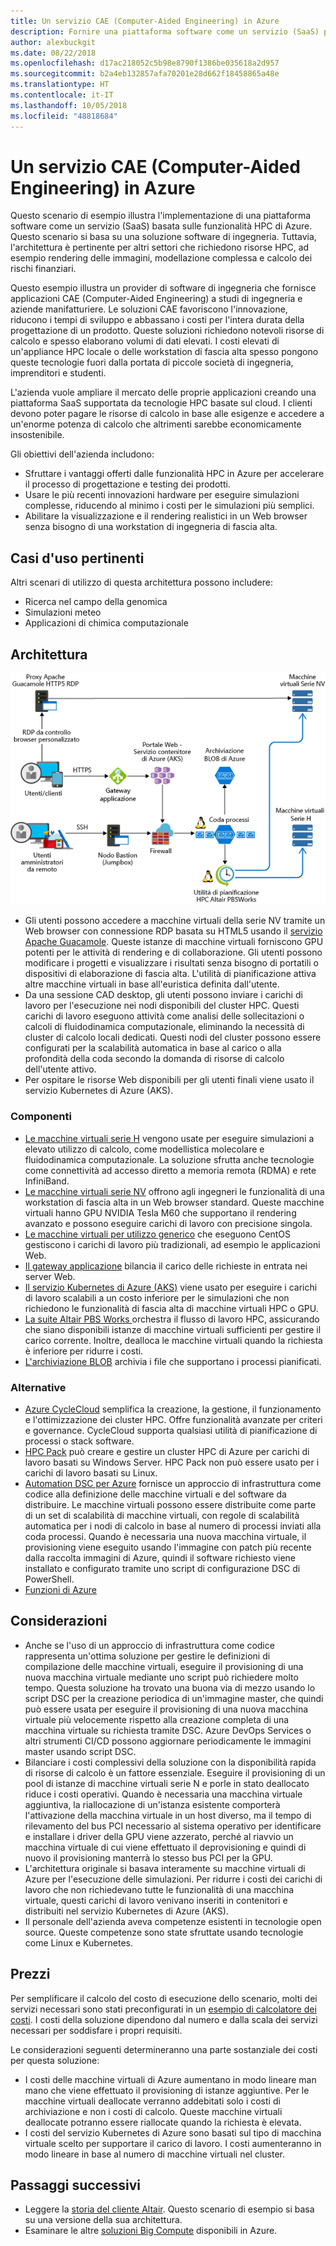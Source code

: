 ```yaml
---
title: Un servizio CAE (Computer-Aided Engineering) in Azure
description: Fornire una piattaforma software come un servizio (SaaS) per CAE (Computer-Aided Engineering) in Azure.
author: alexbuckgit
ms.date: 08/22/2018
ms.openlocfilehash: d17ac218052c5b98e8790f1386be035618a2d957
ms.sourcegitcommit: b2a4eb132857afa70201e28d662f18458865a48e
ms.translationtype: HT
ms.contentlocale: it-IT
ms.lasthandoff: 10/05/2018
ms.locfileid: "48818684"
---
```

# <a name="a-computer-aided-engineering-service-on-azure"></a>Un servizio CAE (Computer-Aided Engineering) in Azure

Questo scenario di esempio illustra l'implementazione di una piattaforma software come un servizio (SaaS) basata sulle funzionalità HPC di Azure. Questo scenario si basa su una soluzione software di ingegneria. Tuttavia, l'architettura è pertinente per altri settori che richiedono risorse HPC, ad esempio rendering delle immagini, modellazione complessa e calcolo dei rischi finanziari.

Questo esempio illustra un provider di software di ingegneria che fornisce applicazioni CAE (Computer-Aided Engineering) a studi di ingegneria e aziende manifatturiere. Le soluzioni CAE favoriscono l'innovazione, riducono i tempi di sviluppo e abbassano i costi per l'intera durata della progettazione di un prodotto. Queste soluzioni richiedono notevoli risorse di calcolo e spesso elaborano volumi di dati elevati. I costi elevati di un'appliance HPC locale o delle workstation di fascia alta spesso pongono queste tecnologie fuori dalla portata di piccole società di ingegneria, imprenditori e studenti.

L'azienda vuole ampliare il mercato delle proprie applicazioni creando una piattaforma SaaS supportata da tecnologie HPC basate sul cloud. I clienti devono poter pagare le risorse di calcolo in base alle esigenze e accedere a un'enorme potenza di calcolo che altrimenti sarebbe economicamente insostenibile.

Gli obiettivi dell'azienda includono:

* Sfruttare i vantaggi offerti dalle funzionalità HPC in Azure per accelerare il processo di progettazione e testing dei prodotti.
* Usare le più recenti innovazioni hardware per eseguire simulazioni complesse, riducendo al minimo i costi per le simulazioni più semplici.
* Abilitare la visualizzazione e il rendering realistici in un Web browser senza bisogno di una workstation di ingegneria di fascia alta.

## <a name="relevant-use-cases"></a>Casi d'uso pertinenti

Altri scenari di utilizzo di questa architettura possono includere:

* Ricerca nel campo della genomica
* Simulazioni meteo
* Applicazioni di chimica computazionale

## <a name="architecture"></a>Architettura

![Architettura di una soluzione SaaS con funzionalità HPC][architecture]

* Gli utenti possono accedere a macchine virtuali della serie NV tramite un Web browser con connessione RDP basata su HTML5 usando il [servizio Apache Guacamole](https://guacamole.apache.org/). Queste istanze di macchine virtuali forniscono GPU potenti per le attività di rendering e di collaborazione. Gli utenti possono modificare i progetti e visualizzare i risultati senza bisogno di portatili o dispositivi di elaborazione di fascia alta. L'utilità di pianificazione attiva altre macchine virtuali in base all'euristica definita dall'utente.
* Da una sessione CAD desktop, gli utenti possono inviare i carichi di lavoro per l'esecuzione nei nodi disponibili del cluster HPC. Questi carichi di lavoro eseguono attività come analisi delle sollecitazioni o calcoli di fluidodinamica computazionale, eliminando la necessità di cluster di calcolo locali dedicati. Questi nodi del cluster possono essere configurati per la scalabilità automatica in base al carico o alla profondità della coda secondo la domanda di risorse di calcolo dell'utente attivo.
* Per ospitare le risorse Web disponibili per gli utenti finali viene usato il servizio Kubernetes di Azure (AKS).

### <a name="components"></a>Componenti

* [Le macchine virtuali serie H](/azure/virtual-machines/linux/sizes-hpc) vengono usate per eseguire simulazioni a elevato utilizzo di calcolo, come modellistica molecolare e fluidodinamica computazionale. La soluzione sfrutta anche tecnologie come connettività ad accesso diretto a memoria remota (RDMA) e rete InfiniBand.
* [Le macchine virtuali serie NV](/azure/virtual-machines/windows/sizes-gpu) offrono agli ingegneri le funzionalità di una workstation di fascia alta in un Web browser standard. Queste macchine virtuali hanno GPU NVIDIA Tesla M60 che supportano il rendering avanzato e possono eseguire carichi di lavoro con precisione singola.
* [Le macchine virtuali per utilizzo generico](/azure/virtual-machines/linux/sizes-general) che eseguono CentOS gestiscono i carichi di lavoro più tradizionali, ad esempio le applicazioni Web.
* [Il gateway applicazione](/azure/application-gateway/overview) bilancia il carico delle richieste in entrata nei server Web.
* [Il servizio Kubernetes di Azure (AKS)](/azure/aks/intro-kubernetes) viene usato per eseguire i carichi di lavoro scalabili a un costo inferiore per le simulazioni che non richiedono le funzionalità di fascia alta di macchine virtuali HPC o GPU.
* [La suite Altair PBS Works ](https://www.pbsworks.com/PBSProduct.aspx?n=PBS-Works-Suite&c=Overview-and-Capabilities) orchestra il flusso di lavoro HPC, assicurando che siano disponibili istanze di macchine virtuali sufficienti per gestire il carico corrente. Inoltre, dealloca le macchine virtuali quando la richiesta è inferiore per ridurre i costi.
* [L'archiviazione BLOB](/azure/storage/blobs/storage-blobs-introduction) archivia i file che supportano i processi pianificati. 

### <a name="alternatives"></a>Alternative

* [Azure CycleCloud](/azure/cyclecloud/overview) semplifica la creazione, la gestione, il funzionamento e l'ottimizzazione dei cluster HPC. Offre funzionalità avanzate per criteri e governance. CycleCloud supporta qualsiasi utilità di pianificazione di processi o stack software.
* [HPC Pack](/azure/virtual-machines/windows/hpcpack-cluster-options) può creare e gestire un cluster HPC di Azure per carichi di lavoro basati su Windows Server. HPC Pack non può essere usato per i carichi di lavoro basati su Linux.
* [Automation DSC per Azure](/azure/automation/automation-dsc-overview) fornisce un approccio di infrastruttura come codice alla definizione delle macchine virtuali e del software da distribuire. Le macchine virtuali possono essere distribuite come parte di un set di scalabilità di macchine virtuali, con regole di scalabilità automatica per i nodi di calcolo in base al numero di processi inviati alla coda processi. Quando è necessaria una nuova macchina virtuale, il provisioning viene eseguito usando l'immagine con patch più recente dalla raccolta immagini di Azure, quindi il software richiesto viene installato e configurato tramite uno script di configurazione DSC di PowerShell.
* [Funzioni di Azure](/azure/azure-functions/functions-overview)

## <a name="considerations"></a>Considerazioni

* Anche se l'uso di un approccio di infrastruttura come codice rappresenta un'ottima soluzione per gestire le definizioni di compilazione delle macchine virtuali, eseguire il provisioning di una nuova macchina virtuale mediante uno script può richiedere molto tempo. Questa soluzione ha trovato una buona via di mezzo usando lo script DSC per la creazione periodica di un'immagine master, che quindi può essere usata per eseguire il provisioning di una nuova macchina virtuale più velocemente rispetto alla creazione completa di una macchina virtuale su richiesta tramite DSC. Azure DevOps Services o altri strumenti CI/CD possono aggiornare periodicamente le immagini master usando script DSC.
* Bilanciare i costi complessivi della soluzione con la disponibilità rapida di risorse di calcolo è un fattore essenziale. Eseguire il provisioning di un pool di istanze di macchine virtuali serie N e porle in stato deallocato riduce i costi operativi. Quando è necessaria una macchina virtuale aggiuntiva, la riallocazione di un'istanza esistente comporterà l'attivazione della macchina virtuale in un host diverso, ma il tempo di rilevamento del bus PCI necessario al sistema operativo per identificare e installare i driver della GPU viene azzerato, perché al riavvio un macchina virtuale di cui viene effettuato il deprovisioning e quindi di nuovo il provisioning manterrà lo stesso bus PCI per la GPU.
* L'architettura originale si basava interamente su macchine virtuali di Azure per l'esecuzione delle simulazioni. Per ridurre i costi dei carichi di lavoro che non richiedevano tutte le funzionalità di una macchina virtuale, questi carichi di lavoro venivano inseriti in contenitori e distribuiti nel servizio Kubernetes di Azure (AKS).
* Il personale dell'azienda aveva competenze esistenti in tecnologie open source. Queste competenze sono state sfruttate usando tecnologie come Linux e Kubernetes. 

## <a name="pricing"></a>Prezzi

Per semplificare il calcolo del costo di esecuzione dello scenario, molti dei servizi necessari sono stati preconfigurati in un [esempio di calcolatore dei costi][calculator]. I costi della soluzione dipendono dal numero e dalla scala dei servizi necessari per soddisfare i propri requisiti.

Le considerazioni seguenti determineranno una parte sostanziale dei costi per questa soluzione:
* I costi delle macchine virtuali di Azure aumentano in modo lineare man mano che viene effettuato il provisioning di istanze aggiuntive. Per le macchine virtuali deallocate verranno addebitati solo i costi di archiviazione e non i costi di calcolo. Queste macchine virtuali deallocate potranno essere riallocate quando la richiesta è elevata.
* I costi del servizio Kubernetes di Azure sono basati sul tipo di macchina virtuale scelto per supportare il carico di lavoro. I costi aumenteranno in modo lineare in base al numero di macchine virtuali nel cluster.

## <a name="next-steps"></a>Passaggi successivi

* Leggere la [storia del cliente Altair][source-document]. Questo scenario di esempio si basa su una versione della sua architettura.
* Esaminare le altre [soluzioni Big Compute](https://azure.microsoft.com/solutions/big-compute) disponibili in Azure.

<!-- links -->
[architecture]: ./media/architecture-hpc-saas.png
[source-document]: https://customers.microsoft.com/story/altair-manufacturing-azure
[calculator]: https://azure.com/e/3cb9ccdc893f41ffbcdb00c328178ccf
